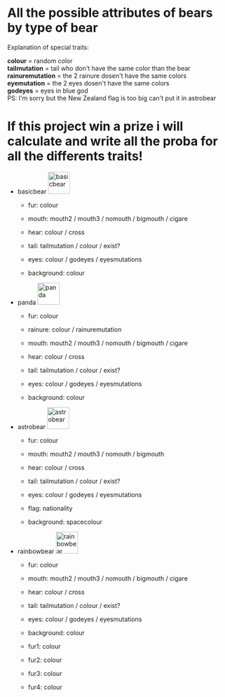 # All the possible attributes of bears by type of bear
Explanation of special traits:  

__colour__ = random color  
__tailmutation__ =  tail who don't have the same color than the bear  
__rainuremutation__ = the 2 rainure dosen't have the same colors  
__eyemutation__ = the 2 eyes dosen't have the same colors  
__godeyes__ = eyes in blue god   
PS: I'm sorry but the New Zealand flag is too big can't put it in astrobear  

# If this project win a prize i will calculate and write all the proba for all the differents traits!

* basicbear <img src="https://github.com/ongmorel/CryptoBears/blob/main/100_bears_generated/BearIndex5.png" alt="basicbear" width="50"/>    

    * fur: colour

    * mouth: mouth2 / mouth3 / nomouth / bigmouth / cigare

    * hear: colour / cross

    * tail: tailmutation / colour / exist?

    * eyes: colour / godeyes / eyesmutations

    * background: colour



* panda <img src="https://github.com/ongmorel/CryptoBears/blob/main/100_bears_generated/BearIndex34.png" alt="panda" width="50"/>  

    * fur: colour

    * rainure: colour / rainuremutation

    * mouth: mouth2 / mouth3 / nomouth / bigmouth / cigare

    * hear: colour / cross

    * tail: tailmutation / colour / exist?

    * eyes: colour / godeyes / eyesmutations

    * background: colour



* astrobear <img src="https://github.com/ongmorel/CryptoBears/blob/main/100_bears_generated/BearIndex28.png" alt="astrobear" width="50"/>

    * fur: colour

    * mouth: mouth2 / mouth3 / nomouth / bigmouth

    * hear: colour / cross

    * tail: tailmutation / colour / exist?

    * eyes: colour / godeyes / eyesmutations

    * flag: nationality 

    * background: spacecolour



* rainbowbear <img src="https://github.com/ongmorel/CryptoBears/blob/main/100_bears_generated/BearIndex48.png" alt="rainbowbear" width="50"/>
    
    * fur: colour

    * mouth: mouth2 / mouth3 / nomouth / bigmouth / cigare

    * hear: colour / cross

    * tail: tailmutation / colour / exist?

    * eyes: colour / godeyes / eyesmutations

    * background: colour

    * fur1: colour

    * fur2: colour

    * fur3: colour

    * fur4: colour

